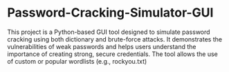 # Password-Cracking-Simulator-GUI
This project is a Python-based GUI tool designed to simulate password cracking using both dictionary and brute-force attacks. It demonstrates the vulnerabilities of weak passwords and helps users understand the importance of creating strong, secure credentials. The tool allows the use of custom or popular wordlists (e.g., rockyou.txt)
